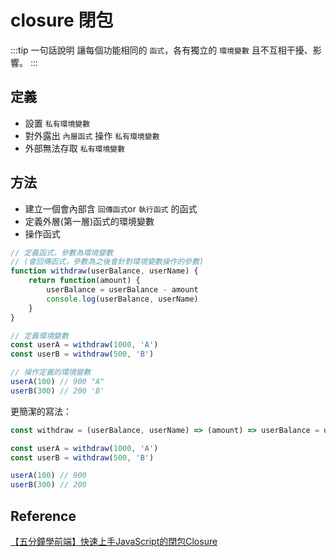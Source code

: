 # closure 閉包

:::tip 一句話說明
讓每個功能相同的 `函式`，各有獨立的 `環境變數` 且不互相干擾、影響。
:::

## 定義
- 設置 `私有環境變數`
- 對外露出 `內層函式` 操作 `私有環境變數`
- 外部無法存取 `私有環境變數`

## 方法
- 建立一個會內部含 `回傳函式`or `執行函式` 的函式
- 定義外層(第一層)函式的環境變數
- 操作函式

```js
// 定義函式，參數為環境變數 
// (會回傳函式，參數為之後會針對環境變數操作的參數)
function withdraw(userBalance, userName) {
	return function(amount) {
		userBalance = userBalance - amount
		console.log(userBalance, userName)
	}
}

// 定義環境變數
const userA = withdraw(1000, 'A')
const userB = withdraw(500, 'B')

// 操作定義的環境變數
userA(100) // 900 "A"
userB(300) // 200 'B'
```

更簡潔的寫法：

```js
const withdraw = (userBalance, userName) => (amount) => userBalance = userBalance - amount

const userA = withdraw(1000, 'A')
const userB = withdraw(500, 'B')

userA(100) // 900
userB(300) // 200
```

## Reference

[【五分鐘學前端】快速上手JavaScript的閉包Closure](https://yixuntseng-bruce.medium.com/%E4%BA%94%E5%88%86%E9%90%98%E5%AD%B8%E5%89%8D%E7%AB%AF-%E5%BF%AB%E9%80%9F%E4%B8%8A%E6%89%8Bjavascript%E7%9A%84%E9%96%89%E5%8C%85closure-c54321434e9f)